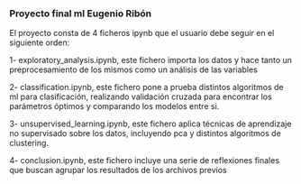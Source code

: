 ### Proyecto final ml Eugenio Ribón

El proyecto consta de 4 ficheros ipynb que el usuario debe seguir en el siguiente orden:

 1- exploratory_analysis.ipynb, este fichero importa los datos y hace tanto un preprocesamiento de los mismos como un análisis de las variables 

 2- classification.ipynb, este fichero pone a prueba distintos algoritmos de ml para clasificación, realizando validación cruzada para encontrar los parámetros óptimos y comparando los modelos entre si.

 3- unsupervised_learning.ipynb, este fichero aplica técnicas de aprendizaje no supervisado sobre los datos, incluyendo pca y distintos algoritmos de clustering.

 4- conclusion.ipynb, este fichero incluye una serie de reflexiones finales que buscan agrupar los resultados de los archivos previos